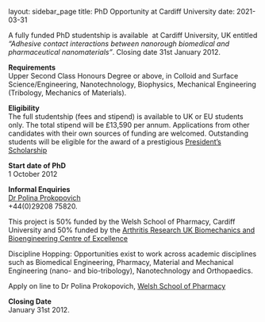 layout: sidebar_page
title: PhD Opportunity at Cardiff University
date: 2021-03-31

A fully funded PhD studentship is available  at Cardiff University, UK entitled *“Adhesive contact interactions between nanorough biomedical and pharmaceutical nanomaterials”*. Closing date 31st January 2012.
<!--break-->
**Requirements**  
Upper Second Class Honours Degree or above, in Colloid and Surface Science/Engineering, Nanotechnology, Biophysics, Mechanical Engineering (Tribology, Mechanics of Materials).  

**Eligibility**  
The full studentship (fees and stipend) is available to UK or EU students only. The total stipend will be £13,590 per annum. Applications from other candidates with their own sources of funding are welcomed. Outstanding students will be eligible for the award of a prestigious [President’s Scholarship](http://www.cf.ac.uk/presidents/)  

**Start date of PhD**  
1 October 2012   

**Informal Enquiries**  
[Dr Polina Prokopovich](mailto:prokopovichp@cardiff.ac.uk)  
+44(0)29208 75820.  

This project is 50% funded by the Welsh School of Pharmacy, Cardiff University and 50% funded by the [Arthritis Research UK Biomechanics and Bioengineering Centre of Excellence](http://www.cardiff.ac.uk/arcbbc/index.html)  

Discipline Hopping: Opportunities exist to work across academic disciplines such as Biomedical Engineering, Pharmacy, Material and Mechanical Engineering (nano- and bio-tribology), Nanotechnology and Orthopaedics.  

Apply on line to Dr Polina Prokopovich, [Welsh School of Pharmacy](
http://www.cardiff.ac.uk/regis/general/applyonline/index.html)  

**Closing Date**  
January 31st 2012.